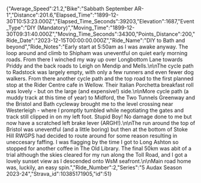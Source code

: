 {"Average_Speed":21.2,"Bike":"Sabbath September AR-1","Distance":201.6,"Elapsed_Time":"1899-12-30T10:53:23.000Z","Elapsed_Time_Seconds":39203,"Elevation":1687,"Event_Type":"DIY (Mandatory)","Moving_Time":"1899-12-30T09:31:40.000Z","Moving_Time_Seconds":34300,"Points_Distance":200,"Ride_Date":"2023-12-15T00:00:00.000Z","Ride_Name":"DIY to Bath and beyond","Ride_Notes":"Early start at 5:50am as I was awake anyway. The loop around and climb to Shipham was uneventful on quiet early morning roads. From there I winched my way up over Longbottom Lane towards Priddy and the back roads to Leigh on Mendip and Mells.\n\nThe cycle path to Radstock was largely empty, with only a few runners and even fewer dog walkers. From there another cycle path and the top road to the first planned stop at the Rider Centre cafe in Wellow. Their Italian Porchetta breakfast roll was lovely - but on the large (and expensive!) side.\n\nMore cycle path (a muddy track at this time of year) to Midford, the Two Tunnels Greenway and the Bristol and Bath cycleway brought me to the level crossing near Westerleigh - where I promptly tumbled while negotiating the gates and track still clipped in on my left foot. Stupid Boy! No damage done to me but now have a scratched left brake lever (ARGH!).\n\nThe run around the top of Bristol was uneventful (and a little boring) but then at the bottom of Stoke Hill RWGPS had decided to route around for some reason resulting in uneccesary faffing. I was flagging by the time I got to Long Ashton so stopped for another coffee in The Old Library. The final 50km was abit of a trial although the skies cleared for my run along the Toll Road, and I got a lovely sunset view as I descended onto WsM seafront.\n\nMain road home was, luckily, an easy spin.","Ride_Number":2,"Series":"5 Audax Season 2023-24","Strava_id":10385171905,"id":51}
